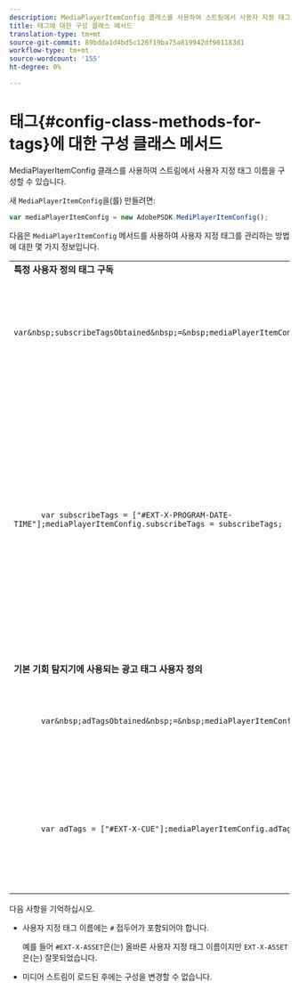 ```yaml
---
description: MediaPlayerItemConfig 클래스를 사용하여 스트림에서 사용자 지정 태그 이름을 구성할 수 있습니다.
title: 태그에 대한 구성 클래스 메서드
translation-type: tm+mt
source-git-commit: 89bdda1d4bd5c126f19ba75a819942df901183d1
workflow-type: tm+mt
source-wordcount: '155'
ht-degree: 0%

---
```



# 태그{#config-class-methods-for-tags}에 대한 구성 클래스 메서드

MediaPlayerItemConfig 클래스를 사용하여 스트림에서 사용자 지정 태그 이름을 구성할 수 있습니다.

새 `MediaPlayerItemConfig`을(를) 만들려면:

```js
var mediaPlayerItemConfig = new AdobePSDK.MediPlayerItemConfig();
```

다음은 `MediaPlayerItemConfig` 메서드를 사용하여 사용자 지정 태그를 관리하는 방법에 대한 몇 가지 정보입니다.

<table id="table_0AC0973497144DDAB05726E3F031ACD1"> 
 <tbody> 
  <tr> 
   <td colname="col1"> <b>특정 사용자 정의 태그 구독</b> </td> 
   <td colname="col2"> </td> 
  </tr> 
  <tr> 
   <td colname="col1"> 
    <code class="syntax javascript">
      var&amp;nbsp;subscribeTagsObtained&amp;nbsp;=&amp;nbsp;mediaPlayerItemConfig.subscribeTags;
    </code> </td> 
   <td colname="col2"> <p>가입된 태그의 현재 목록을 검색합니다. </p> </td> 
  </tr> 
  <tr> 
   <td colname="col1"> 
    <code class="syntax javascript">
      var&nbsp;subscribeTags&nbsp;=&nbsp;["#EXT-X-PROGRAM-DATE-TIME"];mediaPlayerItemConfig.subscribeTags&nbsp;=&nbsp;subscribeTags;
    </code> </td> 
   <td colname="col2"> <p>응용 프로그램에 노출된 구독 태그 목록을 설정합니다. </p> <p>또한 응용 프로그램은 <span class="codeph"> adTags </span>를 통해 전송되는 모든 태그에 자동으로 구독됩니다. </p> </td> 
  </tr> 
  <tr> 
   <td colname="col1"> <b>기본 기회 탐지기에 사용되는 광고 태그 사용자 정의  </b> </td> 
   <td colname="col2"> </td> 
  </tr> 
  <tr> 
   <td colname="col1"> 
    <code class="syntax javascript">
      var&amp;nbsp;adTagsObtained&amp;nbsp;=&amp;nbsp;mediaPlayerItemConfig.adTags; 
    </code> </td> 
   <td colname="col2"> <p>광고 태그의 현재 목록을 검색합니다. </p> </td> 
  </tr> 
  <tr> 
   <td colname="col1"> 
    <code class="syntax javascript">
      var&nbsp;adTags&nbsp;=&nbsp;["#EXT-X-CUE"];mediaPlayerItemConfig.adTags&nbsp;=&nbsp;adTags;
    </code> </td> 
   <td colname="col2"> <p>기본 기회 생성기에서 사용할 광고 태그 목록을 설정합니다. </p> </td> 
  </tr> 
 </tbody> 
</table>

다음 사항을 기억하십시오.

* 사용자 지정 태그 이름에는 `#` 접두어가 포함되어야 합니다.

   예를 들어 `#EXT-X-ASSET`은(는) 올바른 사용자 지정 태그 이름이지만 `EXT-X-ASSET`은(는) 잘못되었습니다.

* 미디어 스트림이 로드된 후에는 구성을 변경할 수 없습니다.

